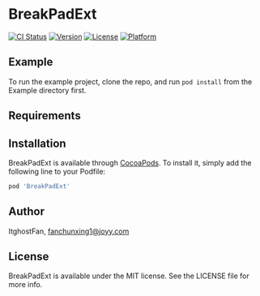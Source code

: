 # BreakPadExt

[![CI Status](https://img.shields.io/travis/ItghostFan/BreakPadExt.svg?style=flat)](https://travis-ci.org/ItghostFan/BreakPadExt)
[![Version](https://img.shields.io/cocoapods/v/BreakPadExt.svg?style=flat)](https://cocoapods.org/pods/BreakPadExt)
[![License](https://img.shields.io/cocoapods/l/BreakPadExt.svg?style=flat)](https://cocoapods.org/pods/BreakPadExt)
[![Platform](https://img.shields.io/cocoapods/p/BreakPadExt.svg?style=flat)](https://cocoapods.org/pods/BreakPadExt)

## Example

To run the example project, clone the repo, and run `pod install` from the Example directory first.

## Requirements

## Installation

BreakPadExt is available through [CocoaPods](https://cocoapods.org). To install
it, simply add the following line to your Podfile:

```ruby
pod 'BreakPadExt'
```

## Author

ItghostFan, fanchunxing1@joyy.com

## License

BreakPadExt is available under the MIT license. See the LICENSE file for more info.
